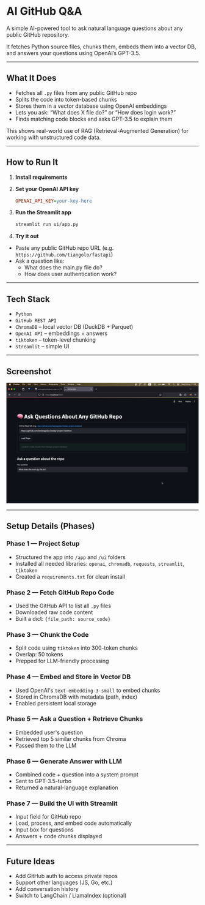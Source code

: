 # AI GitHub Q&A

A simple AI-powered tool to ask natural language questions about any public GitHub repository.

It fetches Python source files, chunks them, embeds them into a vector DB, and answers your questions using OpenAI’s GPT-3.5.

---

## What It Does

- Fetches all `.py` files from any public GitHub repo
- Splits the code into token-based chunks
- Stores them in a vector database using OpenAI embeddings
- Lets you ask: “What does X file do?” or “How does login work?”
- Finds matching code blocks and asks GPT-3.5 to explain them

This shows real-world use of RAG (Retrieval-Augmented Generation) for working with unstructured code data.

---

## How to Run It

1. **Install requirements**

2. **Set your OpenAI API key**

    ```ini
    OPENAI_API_KEY=your-key-here
    ```

3. **Run the Streamlit app**

    ```bash
    streamlit run ui/app.py
    ```

4. **Try it out**

- Paste any public GitHub repo URL (e.g. `https://github.com/tiangolo/fastapi`)
- Ask a question like:
    - What does the main.py file do?
    - How does user authentication work?

---

## Tech Stack

- `Python`
- `GitHub REST API`
- `ChromaDB` – local vector DB (DuckDB + Parquet)
- `OpenAI API` – embeddings + answers
- `tiktoken` – token-level chunking
- `Streamlit` – simple UI

---

## Screenshot

<p align="center">
    <img src="https://github.com/besleagadan/ai-github-qa/blob/main/src/imgs/Screenshot%202025-08-06%20at%2011.36.46.png" alt="Screenshot">
</p>

---

## Setup Details (Phases)

### Phase 1 — Project Setup

- Structured the app into `/app` and `/ui` folders
- Installed all needed libraries: `openai`, `chromadb`, `requests`, `streamlit`, `tiktoken`
- Created a `requirements.txt` for clean install

### Phase 2 — Fetch GitHub Repo Code

- Used the GitHub API to list all `.py` files
- Downloaded raw code content
- Built a dict: `{file_path: source_code}`

### Phase 3 — Chunk the Code

- Split code using `tiktoken` into 300-token chunks
- Overlap: 50 tokens
- Prepped for LLM-friendly processing

### Phase 4 — Embed and Store in Vector DB

- Used OpenAI's `text-embedding-3-small` to embed chunks
- Stored in ChromaDB with metadata (path, index)
- Enabled persistent local storage

### Phase 5 — Ask a Question + Retrieve Chunks

- Embedded user's question
- Retrieved top 5 similar chunks from Chroma
- Passed them to the LLM

### Phase 6 — Generate Answer with LLM

- Combined code + question into a system prompt
- Sent to GPT-3.5-turbo
- Returned a natural-language explanation

### Phase 7 — Build the UI with Streamlit

- Input field for GitHub repo
- Load, process, and embed code automatically
- Input box for questions
- Answers + code chunks displayed

---

## Future Ideas

- Add GitHub auth to access private repos
- Support other languages (JS, Go, etc.)
- Add conversation history
- Switch to LangChain / LlamaIndex (optional)
